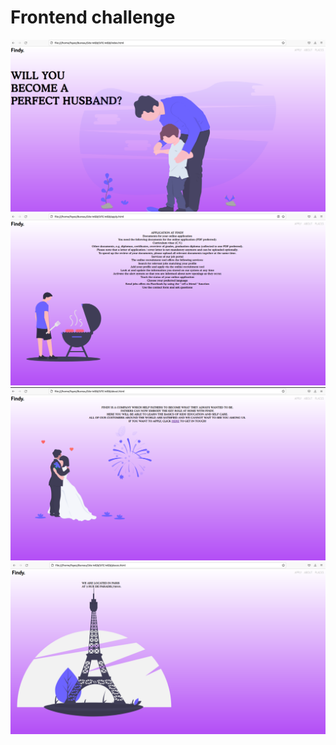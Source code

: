 # Frontend challenge
![](images/findy.png)
![](images/apply.png)
![](images/about.png)
![](images/places.png)
